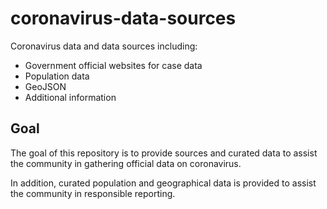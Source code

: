 # coronavirus-data-sources

Coronavirus data and data sources including:

* Government official websites for case data
* Population data
* GeoJSON
* Additional information

## Goal

The goal of this repository is to provide sources and curated data to assist the community in gathering official data on coronavirus.

In addition, curated population and geographical data is provided to assist the community in responsible reporting.
